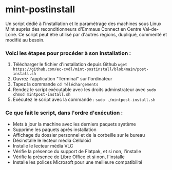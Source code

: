 # mint-postinstall
Un script dédié à l'installation et le paramétrage des machines sous Linux Mint auprès des reconditionneurs d'Emmaus Connect en Centre Val-de-Loire. Ce script peut être utilisé par d'autres régions, dupliqué, commenté et modifié au besoin.

### Voici les étapes pour procéder à son installation :
1. Télécharger le fichier d'installation depuis Github
  `wget https://github.com/ec-cvdl/mint-postinstall/blob/main/post-install.sh`
2. Ouvrez l'application "Terminal" sur l'ordinateur
3. Tapez la commande
  `cd Téléchargements`
4. Rendez le script exécutable avec les droits adminstrateur avec
   `sudo chmod mintpost-install.sh`
5. Exécutez le script avec la commande :
  `sudo ./mintpost-install.sh`
### Ce que fait le script, dans l'ordre d'exécution :
- Mets à jour la machine avec les derniers paquets système
- Supprime les paquets après installation
- Affichage du dossier personnel et de la corbeille sur le bureau
- Désinstalle le lecteur média Celluloid
- Installe le lecteur média VLC
- Vérifie la présence du support de Flatpak, et si non, l'installe
- Vérifie la présence de Libre Office et si non, l'installe
- Installe les polices Microsoft pour une meilleure compatibilité
